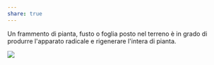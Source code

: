 ```yaml
---
share: true
---
```

Un frammento di pianta, fusto o foglia posto nel terreno è in grado di produrre l'apparato radicale e rigenerare l'intera di pianta.

![](7aa1f494e92a55faa27458da18f7b0b8_MD5%201.png)